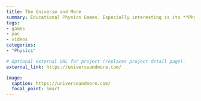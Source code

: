 ```yaml
---
title: The Universe and More
summary: Educational Physics Games. Especially interesting is its **Physics Video Vault** section.
tags:
- games
- pac
- videos
categories: 
- "Physics"

# Optional external URL for project (replaces project detail page).
external_link: https://universeandmore.com/

image:
  caption: https://universeandmore.com/
  focal_point: Smart
---
```

